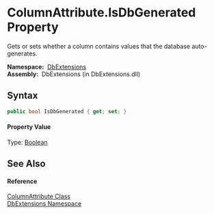 ColumnAttribute.IsDbGenerated Property
======================================
  Gets or sets whether a column contains values that the database auto-generates.

  **Namespace:**  [DbExtensions][1]  
  **Assembly:**  DbExtensions (in DbExtensions.dll)

Syntax
------

```csharp
public bool IsDbGenerated { get; set; }
```

#### Property Value
Type: [Boolean][2]

See Also
--------

#### Reference
[ColumnAttribute Class][3]  
[DbExtensions Namespace][1]  

[1]: ../README.md
[2]: http://msdn.microsoft.com/en-us/library/a28wyd50
[3]: README.md